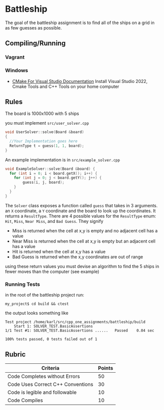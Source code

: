 # Battleship
The goal of the battleship assignment is to find all of the ships on a grid in as few guesses as possible. 

## Compiling/Running
### Vagrant

### Windows
- [CMake For Visual Studio Documentation](https://learn.microsoft.com/en-us/cpp/build/cmake-projects-in-visual-studio?view=msvc-170) Install Visual Studio 2022, Cmake Tools and C++ Tools on your home computer

## Rules
The board is 1000x1000 with 5 ships

you must implement `src/user_solver.cpp`
``` c++
void UserSolver::solve(Board &board)
{
  //Your Implementation goes here
  ReturnType t = guess(1, 1, board);
}
```

An example implementation is in `src/example_solver.cpp`

``` c++
void ExampleSolver::solve(Board &board) {
  for (int i = 0; i < board.getX(); i++) {
    for (int j = 0; j < board.getY(); j++) {
        guess(i, j, board);
    }
  }
}
```

The `Solver` class exposes a function called `guess` that takes in 3 arguments. an `X` coordinate, a `Y` coordinate and the board to look up the coordinates. It returns a `ResultType`. There are 4 possible values for the `ResultType` enum: `Hit`, `Miss`, `Near Miss`, and `Bad Guess`. They signify
- Miss is returned when the cell at x,y is empty and no adjacent cell has a value
- Near Miss is returned when the cell at x,y is empty but an adjacent cell has a value
- Hit is returned when the cell at x,y has a value
- Bad Guess is returned when the x,y coordinates are out of range

using these return values you must devise an algorithm to find the 5 ships in fewer moves than the computer (see example)


### Running Tests
in the root of the battleship project run:
``` shell
my_project$ cd build && ctest
```

the output looks something like 
``` shell
Test project /home/karl/src/cpp_one_assignments/battleship/build
    Start 1: SOLVER_TEST.BasicAssertions
1/1 Test #1: SOLVER_TEST.BasicAssertions ......   Passed    0.04 sec

100% tests passed, 0 tests failed out of 1
```

## Rubric
| Criteria                          | Points |
|-----------------------------------|--------|
| Code Completes without Errors     | 50     |
| Code Uses Correct C++ Conventions | 30     |
| Code is legible and followable    | 10     |
| Code Compiles                     | 10     |

